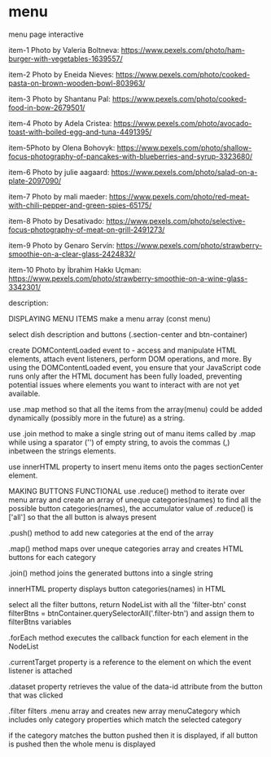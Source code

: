 # menu

menu page interactive

item-1 Photo by Valeria Boltneva: https://www.pexels.com/photo/ham-burger-with-vegetables-1639557/

item-2 Photo by Eneida Nieves: https://www.pexels.com/photo/cooked-pasta-on-brown-wooden-bowl-803963/

item-3 Photo by Shantanu Pal: https://www.pexels.com/photo/cooked-food-in-bow-2679501/

item-4 Photo by Adela Cristea: https://www.pexels.com/photo/avocado-toast-with-boiled-egg-and-tuna-4491395/

item-5Photo by Olena Bohovyk: https://www.pexels.com/photo/shallow-focus-photography-of-pancakes-with-blueberries-and-syrup-3323680/

item-6 Photo by julie aagaard: https://www.pexels.com/photo/salad-on-a-plate-2097090/

item-7 Photo by mali maeder: https://www.pexels.com/photo/red-meat-with-chili-pepper-and-green-spies-65175/

item-8 Photo by Desativado: https://www.pexels.com/photo/selective-focus-photography-of-meat-on-grill-2491273/

item-9 Photo by Genaro Servín: https://www.pexels.com/photo/strawberry-smoothie-on-a-clear-glass-2424832/

item-10 Photo by İbrahim Hakkı Uçman: https://www.pexels.com/photo/strawberry-smoothie-on-a-wine-glass-3342301/

description:

DISPLAYING MENU ITEMS
make a menu array (const menu)

select dish description and buttons (.section-center and btn-container)

create DOMContentLoaded event to - access and manipulate HTML elements, attach event listeners, perform DOM operations, and more.
By using the DOMContentLoaded event, you ensure that your JavaScript code runs only after the HTML document has been fully loaded, preventing potential issues where elements you want to interact with are not yet available.

use .map method so that all the items from the array(menu) could be added dynamically (possibly more in the future) as a string.

use .join method to make a single string out of manu items called by .map while using a sparator ('') of empty string, to avois the commas (,) inbetween the strings elements.

use innerHTML property to insert menu items onto the pages sectionCenter element.

MAKING BUTTONS FUNCTIONAL
use .reduce() method to iterate over menu array and create an array of uneque categories(names) to find all the possible button categories(names), the accumulator value of .reduce() is ['all'] so that the all button is always present

.push() method to add new categories at the end of the array

.map() method maps over uneque categories array and creates HTML buttons for each category

.join() method joins the generated buttons into a single string

innerHTML property displays button categories(names) in HTML

select all the filter buttons, return NodeList with all the 'filter-btn' const filterBtns = btnContainer.querySelectorAll('.filter-btn') and assign them to filterBtns variables

.forEach method executes the callback function for each element in the NodeList

.currentTarget property is a reference to the element on which the event listener is attached

.dataset property retrieves the value of the data-id attribute from the button that was clicked

.filter filters .menu array and creates new array menuCategory which includes only category properties which match the selected category

if the category matches the button pushed then it is displayed, if all button is pushed then the whole menu is displayed
